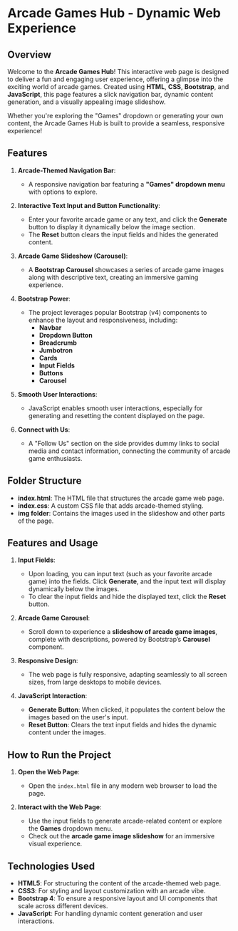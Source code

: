# Arcade Games Hub - Dynamic Web Experience

## Overview

Welcome to the **Arcade Games Hub**! This interactive web page is designed to deliver a fun and engaging user experience, offering a glimpse into the exciting world of arcade games. Created using **HTML**, **CSS**, **Bootstrap**, and **JavaScript**, this page features a slick navigation bar, dynamic content generation, and a visually appealing image slideshow.

Whether you're exploring the "Games" dropdown or generating your own content, the Arcade Games Hub is built to provide a seamless, responsive experience!

## Features

1. **Arcade-Themed Navigation Bar**:
   - A responsive navigation bar featuring a **"Games" dropdown menu** with options to explore.

2. **Interactive Text Input and Button Functionality**:
   - Enter your favorite arcade game or any text, and click the **Generate** button to display it dynamically below the image section.
   - The **Reset** button clears the input fields and hides the generated content.

3. **Arcade Game Slideshow (Carousel)**:
   - A **Bootstrap Carousel** showcases a series of arcade game images along with descriptive text, creating an immersive gaming experience.

4. **Bootstrap Power**:
   - The project leverages popular Bootstrap (v4) components to enhance the layout and responsiveness, including:
     - **Navbar**
     - **Dropdown Button**
     - **Breadcrumb**
     - **Jumbotron**
     - **Cards**
     - **Input Fields**
     - **Buttons**
     - **Carousel**

5. **Smooth User Interactions**:
   - JavaScript enables smooth user interactions, especially for generating and resetting the content displayed on the page.

6. **Connect with Us**:
   - A "Follow Us" section on the side provides dummy links to social media and contact information, connecting the community of arcade game enthusiasts.

## Folder Structure

- **index.html**: The HTML file that structures the arcade game web page.
- **index.css**: A custom CSS file that adds arcade-themed styling.
- **img folder**: Contains the images used in the slideshow and other parts of the page.

## Features and Usage

1. **Input Fields**:
   - Upon loading, you can input text (such as your favorite arcade game) into the fields. Click **Generate**, and the input text will display dynamically below the images.
   - To clear the input fields and hide the displayed text, click the **Reset** button.

2. **Arcade Game Carousel**:
   - Scroll down to experience a **slideshow of arcade game images**, complete with descriptions, powered by Bootstrap’s **Carousel** component.

3. **Responsive Design**:
   - The web page is fully responsive, adapting seamlessly to all screen sizes, from large desktops to mobile devices.

4. **JavaScript Interaction**:
   - **Generate Button**: When clicked, it populates the content below the images based on the user's input.
   - **Reset Button**: Clears the text input fields and hides the dynamic content under the images.

## How to Run the Project

1. **Open the Web Page**:
   - Open the `index.html` file in any modern web browser to load the page.

2. **Interact with the Web Page**:
   - Use the input fields to generate arcade-related content or explore the **Games** dropdown menu.
   - Check out the **arcade game image slideshow** for an immersive visual experience.

## Technologies Used

- **HTML5**: For structuring the content of the arcade-themed web page.
- **CSS3**: For styling and layout customization with an arcade vibe.
- **Bootstrap 4**: To ensure a responsive layout and UI components that scale across different devices.
- **JavaScript**: For handling dynamic content generation and user interactions.

